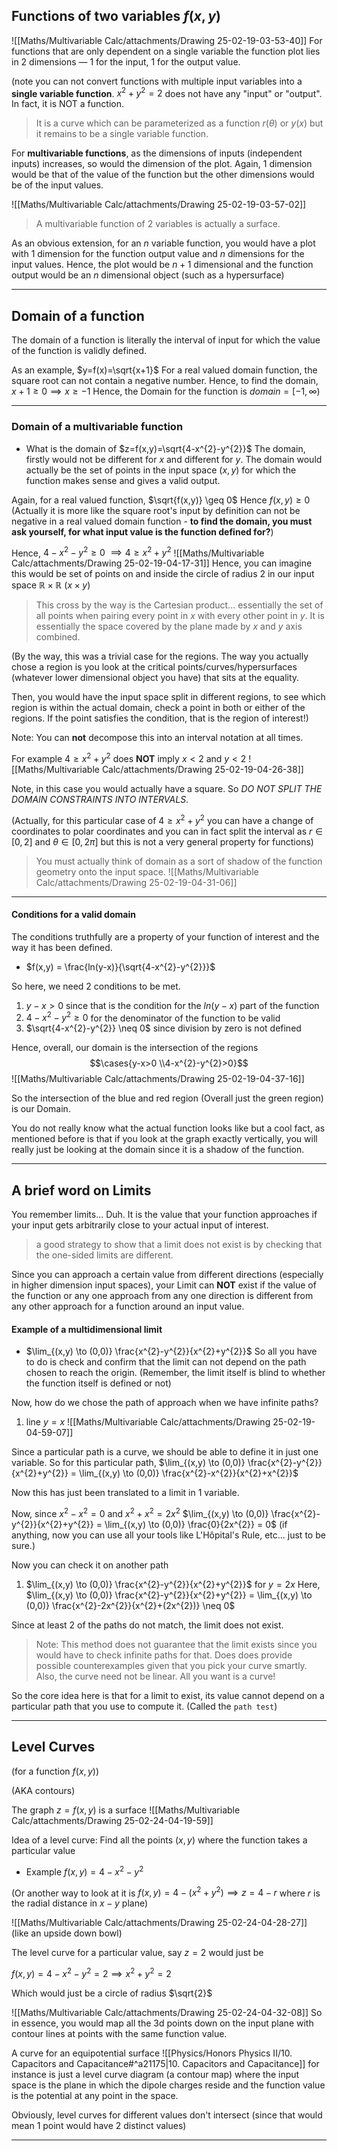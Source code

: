 ## Functions of two variables $f(x,y)$
![[Maths/Multivariable Calc/attachments/Drawing 25-02-19-03-53-40]]
For functions that are only dependent on a single variable the function plot lies in 2 dimensions — 1 for the input, 1 for the output value.

(note you can not convert functions with multiple input variables into a **single variable function**. $x^{2}+y^{2}=2$ does not have any "input" or "output". In fact, it is NOT a function. 
>It is a curve which can be parameterized as a function $r(\theta)$ or $y(x)$ but it remains to be a single variable function.


For **multivariable functions**, as the dimensions of inputs (independent inputs) increases, so would the dimension of the plot. 
Again, 1 dimension would be that of the value of the function but the other dimensions would be of the input values.

![[Maths/Multivariable Calc/attachments/Drawing 25-02-19-03-57-02]]


>A multivariable function of 2 variables is actually a surface.

As an obvious extension, for an $n$ variable function, you would have a plot with $1$ dimension for the function output value and $n$ dimensions for the input values. Hence, the plot would be $n+1$ dimensional and the function output would be an $n$ dimensional object (such as a hypersurface)

---

## Domain of a function
The domain of a function is literally the interval of input for which the value of the function is validly defined.

As an example, $y=f(x)=\sqrt{x+1}$
For a real valued domain function, the square root can not contain a negative number. Hence, to find the domain, $x+1 \geq 0 \implies x \geq -1$
Hence, the Domain for the function is $domain=[-1, \infty)$

---
### Domain of a multivariable function 
- What is the domain of $z=f(x,y)=\sqrt{4-x^{2}-y^{2}}$
The domain, firstly would not be different for $x$ and different for $y$. The domain would actually be the set of points in the input space $(x,y)$ for which the function makes sense and gives a valid output.

Again, for a real valued function, $\sqrt{f(x,y)} \geq 0$
Hence $f(x,y) \geq 0$
(Actually it is more like the square root's input by definition can not be negative in a real valued domain function - **to find the domain, you must ask yourself, for what input value is the function defined for?**)

Hence, $4-x^{2}-y^{2} \geq 0$
$\implies 4 \geq x^{2}+y^{2}$
![[Maths/Multivariable Calc/attachments/Drawing 25-02-19-04-17-31]]
Hence, you can imagine this would be set of points on and inside the circle of radius $2$ in our input space $\mathbb{R} \times \mathbb{R}$ ($x \times y$) 
>This cross by the way is the Cartesian product... essentially the set of all points when pairing every point in $x$ with every other point in $y$. It is essentially the space covered by the plane made by $x$ and $y$ axis combined.

(By the way, this was a trivial case for the regions. The way you actually chose a region is you look at the critical points/curves/hypersurfaces (whatever lower dimensional object you have) that sits at the equality. 

Then, you would have the input space split in different regions, to see which region is within the actual domain, check a point in both or either of the regions. If the point satisfies the condition, that is the region of interest!)

Note: You can **not** decompose this into an interval notation at all times.

For example
$4 \geq x^{2}+y^{2}$ does **NOT** imply $x<2$ and $y<2$ 
![[Maths/Multivariable Calc/attachments/Drawing 25-02-19-04-26-38]]

Note, in this case you would actually have a square. So *DO NOT SPLIT THE DOMAIN CONSTRAINTS INTO INTERVALS*.

(Actually, for this particular case of $4 \geq x^{2}+y^{2}$ you can have a change of coordinates to polar coordinates and you can in fact split the interval as $r \in [0,2]$ and $\theta \in [0, 2\pi]$ but this is not a very general property for functions)

>You must actually think of domain as a sort of shadow of the function geometry onto the input space.
>![[Maths/Multivariable Calc/attachments/Drawing 25-02-19-04-31-06]]

---
#### Conditions for a valid domain 
The conditions truthfully are a property of your function of interest and the way it has been defined.

- $f(x,y) = \frac{ln(y-x)}{\sqrt{4-x^{2}-y^{2}}}$

So here, we need 2 conditions to be met.
1. $y-x>0$ since that is the condition for the $ln(y-x)$ part of the function
2. $4-x^{2}-y^{2} \geq 0$ for the denominator of the function to be valid
3. $\sqrt{4-x^{2}-y^{2}} \neq 0$ since division by zero is not defined

Hence, overall, our domain is the intersection of the regions $$\cases{y-x>0 \\4-x^{2}-y^{2}>0}$$
![[Maths/Multivariable Calc/attachments/Drawing 25-02-19-04-37-16]]

So the intersection of the blue and red region (Overall just the green region) is our Domain.

You do not really know what the actual function looks like but a cool fact, as mentioned before is that if you look at the graph exactly vertically, you will really just be looking at the domain since it is a shadow of the function.

---
## A brief word on Limits 
You remember limits... Duh. It is the value that your function approaches if your input gets arbitrarily close to your actual input of interest.

>a good strategy to show that a limit does not exist is by checking that the one-sided limits are different.

Since you can approach a certain value from different directions (especially in higher dimension input spaces), your Limit can **NOT** exist if the value of the function or any one approach from any one direction is different from any other approach for a function around an input value.

#### Example of a multidimensional limit
- $\lim_{(x,y) \to (0,0)} \frac{x^{2}-y^{2}}{x^{2}+y^{2}}$
So all you have to do is check and confirm that the limit can not depend on the path chosen to reach the origin.
(Remember, the limit itself is blind to whether the function itself is defined or not)

Now, how do we chose the path of approach when we have infinite paths?
1. line $y=x$
![[Maths/Multivariable Calc/attachments/Drawing 25-02-19-04-59-07]]

Since a particular path is a curve, we should be able to define it in just one variable. So for this particular path, $\lim_{(x,y) \to (0,0)} \frac{x^{2}-y^{2}}{x^{2}+y^{2}} = \lim_{(x,y) \to (0,0)} \frac{x^{2}-x^{2}}{x^{2}+x^{2}}$

Now this has just been translated to a limit in 1 variable.

Now, since $x^{2}-x^{2} = 0$ and $x^{2}+x^{2} = 2x^{2}$ $\lim_{(x,y) \to (0,0)} \frac{x^{2}-y^{2}}{x^{2}+y^{2}} = \lim_{(x,y) \to (0,0)} \frac{0}{2x^{2}} = 0$
(if anything, now you can use all your tools like L'Hôpital's Rule, etc... just to be sure.)

Now you can check it on another path
1. $\lim_{(x,y) \to (0,0)} \frac{x^{2}-y^{2}}{x^{2}+y^{2}}$ for $y=2x$
Here, $\lim_{(x,y) \to (0,0)} \frac{x^{2}-y^{2}}{x^{2}+y^{2}} = \lim_{(x,y) \to (0,0)} \frac{x^{2}-2x^{2}}{x^{2}+(2x^{2})} \neq 0$

Since at least 2 of the paths do not match, the limit does not exist.

>Note: This method does not guarantee that the limit exists since you would have to check infinite paths for that. Does does provide possible counterexamples given that you pick your curve smartly. Also, the curve need not be linear. All you want is a curve! 

So the core idea here is that for a limit to exist, its value cannot depend on a particular path that you use to compute it. (Called the `path test`)

---

## Level Curves 
(for a function $f(x,y)$)

(AKA contours)

The graph $z = f(x,y)$ is a surface 
![[Maths/Multivariable Calc/attachments/Drawing 25-02-24-04-19-59]]

Idea of a level curve:
Find all the points $(x,y)$ where the function takes a particular value

- Example 
$f(x,y)=4-x^{2}-y^{2}$

(Or another way to look at it is $f(x,y) = 4-(x^{2}+y^{2}) \implies z = 4-r$ where $r$ is the radial distance in $x-y$ plane)

![[Maths/Multivariable Calc/attachments/Drawing 25-02-24-04-28-27]]
(like an upside down bowl)

The level curve for a particular value, say $z=2$ would just be

$f(x,y)=4-x^{2}-y^{2}=2 \implies x^{2}+y^{2}=2$

Which would just be a circle of radius $\sqrt{2}$

![[Maths/Multivariable Calc/attachments/Drawing 25-02-24-04-32-08]]
So in essence, you would map all the 3d points down on the input plane with contour lines at points with the same function value.

A curve for an equipotential surface ![[Physics/Honors Physics II/10. Capacitors and Capacitance#^a21175|10. Capacitors and Capacitance]]
for instance is just a level curve diagram (a contour map) where the input space is the plane in which the dipole charges reside and the function value is the potential at any point in the space.

Obviously, level curves for different values don't intersect (since that would mean 1 point would have 2 distinct values)

---
